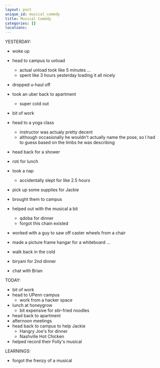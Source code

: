 ```yaml
---
layout: post
unique_id: musical_comedy
title: Musical Comedy
categories: []
locations: 
---
```


YESTERDAY:
* woke up
* head to campus to unload
  * actual unload took like 5 minutes ...
  * spent like 3 hours yesterday loading it all nicely
* dropped u-haul off
* took an uber back to apartment
  * super cold out
* bit of work
* head to a yoga class
  * instructor was actualy pretty decent
  * although occasionally he wouldn't actually name the pose, so I had to guess based on the limbs he was describing
* head back for a shower
* roti for lunch

* took a nap
  * accidentally slept for like 2.5 hours
* pick up some supplies for Jackie
* brought them to campus
* helped out with the musical a bit
  * qdoba for dinner
  * forgot this chain existed
* worked with a guy to saw off caster wheels from a chair
* made a picture frame hangar for a whiteboard ...
* walk back in the cold
* biryani for 2nd dinner
* chat with Brian

TODAY:
* bit of work
* head to UPenn campus
  * work from a hacker space
* lunch at honeygrow
  * bit expensive for stir-fried noodles
* head back to apartment
* afternoon meetings
* head back to campus to help Jackie
  * Hangry Joe's for dinner
  * Nashville Hot Chicken
* helped record their Folly's musical

LEARNINGS:
* forgot the frenzy of a musical
